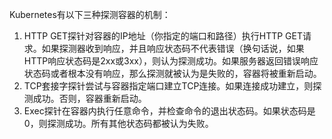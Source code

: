 Kubernetes有以下三种探测容器的机制：

1. HTTP GET探针对容器的IP地址（你指定的端口和路径）执行HTTP GET请求。如果探测器收到响应，并且响应状态码不代表错误（换句话说，如果HTTP响应状态码是2xx或3xx），则认为探测成功。如果服务器返回错误响应状态码或者根本没有响应，那么探测就被认为是失败的，容器将被重新启动。
2. TCP套接字探针尝试与容器指定端口建立TCP连接。如果连接成功建立，则探测成功。否则，容器重新启动。
3. Exec探针在容器内执行任意命令，并检查命令的退出状态码。如果状态码是0，则探测成功。所有其他状态码都被认为失败。